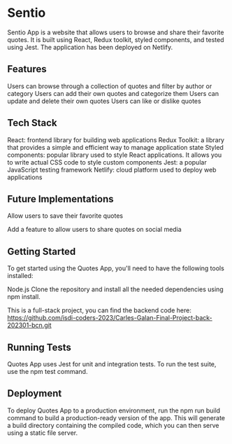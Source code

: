 # Sentio

Sentio App is a website that allows users to browse and share their favorite quotes. It is built using React, Redux toolkit, styled components, and tested using Jest. The application has been deployed on Netlify.

## Features

Users can browse through a collection of quotes and filter by author or category
Users can add their own quotes and categorize them
Users can update and delete their own quotes
Users can like or dislike quotes

## Tech Stack

React: frontend library for building web applications
Redux Toolkit: a library that provides a simple and efficient way to manage application state
Styled components: popular library used to style React applications. It allows you to write actual CSS code to style custom components
Jest: a popular JavaScript testing framework
Netlify: cloud platform used to deploy web applications

## Future Implementations

Allow users to save their favorite quotes

Add a feature to allow users to share quotes on social media

## Getting Started

To get started using the Quotes App, you'll need to have the following tools installed:

Node.js
Clone the repository and install all the needed dependencies using npm install.

This is a full-stack project, you can find the backend code here: https://github.com/isdi-coders-2023/Carles-Galan-Final-Project-back-202301-bcn.git

## Running Tests

Quotes App uses Jest for unit and integration tests. To run the test suite, use the npm test command.

## Deployment

To deploy Quotes App to a production environment, run the npm run build command to build a production-ready version of the app. This will generate a build directory containing the compiled code, which you can then serve using a static file server.
